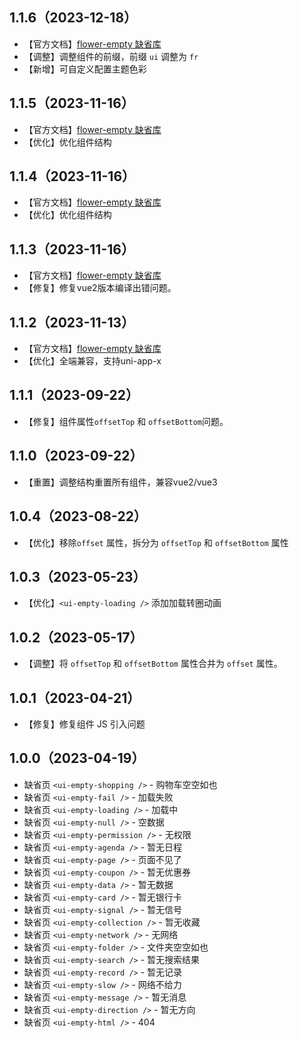 ## 1.1.6（2023-12-18）
- 【官方文档】[flower-empty 缺省库](https://flowerui.com/documents/flower-empty/guide/sketch.html)
- 【调整】调整组件的前缀，前缀 `ui` 调整为 `fr`
- 【新增】可自定义配置主题色彩
## 1.1.5（2023-11-16）
- 【官方文档】[flower-empty 缺省库](https://flowerui.com/documents/flower-empty/guide/sketch.html)
- 【优化】优化组件结构
## 1.1.4（2023-11-16）
- 【官方文档】[flower-empty 缺省库](https://flowerui.com/documents/flower-empty/guide/sketch.html)
- 【优化】优化组件结构
## 1.1.3（2023-11-16）
- 【官方文档】[flower-empty 缺省库](https://flowerui.com/documents/flower-empty/guide/sketch.html)
- 【修复】修复vue2版本编译出错问题。
## 1.1.2（2023-11-13）
- 【官方文档】[flower-empty 缺省库](https://flowerui.com/documents/flower-empty/guide/sketch.html)
- 【优化】全端兼容，支持uni-app-x
## 1.1.1（2023-09-22）
- 【修复】组件属性`offsetTop` 和 `offsetBottom`问题。
## 1.1.0（2023-09-22）
- 【重置】调整结构重置所有组件，兼容vue2/vue3
## 1.0.4（2023-08-22）
- 【优化】移除`offset` 属性，拆分为 `offsetTop` 和 `offsetBottom` 属性
## 1.0.3（2023-05-23）
- 【优化】`<ui-empty-loading />` 添加加载转圈动画
## 1.0.2（2023-05-17）
- 【调整】将 `offsetTop` 和 `offsetBottom` 属性合并为 `offset` 属性。
## 1.0.1（2023-04-21）
- 【修复】修复组件 JS 引入问题
## 1.0.0（2023-04-19）
- 缺省页 `<ui-empty-shopping />` - 购物车空空如也
- 缺省页 `<ui-empty-fail />` - 加载失败
- 缺省页 `<ui-empty-loading />` - 加载中
- 缺省页 `<ui-empty-null />` - 空数据
- 缺省页 `<ui-empty-permission />` - 无权限
- 缺省页 `<ui-empty-agenda />` - 暂无日程
- 缺省页 `<ui-empty-page />` - 页面不见了
- 缺省页 `<ui-empty-coupon />` - 暂无优惠券
- 缺省页 `<ui-empty-data />` - 暂无数据
- 缺省页 `<ui-empty-card />` - 暂无银行卡
- 缺省页 `<ui-empty-signal />` - 暂无信号
- 缺省页 `<ui-empty-collection />` - 暂无收藏
- 缺省页 `<ui-empty-network />` - 无网络
- 缺省页 `<ui-empty-folder />` - 文件夹空空如也
- 缺省页 `<ui-empty-search />` - 暂无搜索结果
- 缺省页 `<ui-empty-record />` - 暂无记录
- 缺省页 `<ui-empty-slow />` - 网络不给力
- 缺省页 `<ui-empty-message />` - 暂无消息
- 缺省页 `<ui-empty-direction />` - 暂无方向
- 缺省页 `<ui-empty-html />` - 404
